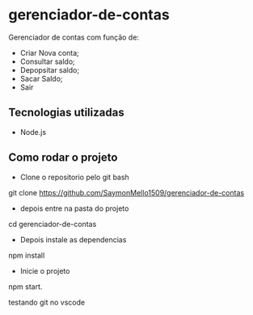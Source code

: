 # gerenciador-de-contas

Gerenciador de contas  com função de:

- Criar Nova conta;
- Consultar saldo;
- Depopsitar saldo;
- Sacar Saldo;
- Sair


## Tecnologias utilizadas
- Node.js

## Como rodar o projeto

- Clone o repositorio pelo git bash

git clone https://github.com/SaymonMello1509/gerenciador-de-contas

- depois entre na pasta do projeto

cd gerenciador-de-contas

- Depois instale as dependencias 

npm install

- Inicie o projeto

npm start.

testando git no vscode